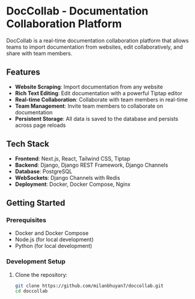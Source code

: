 # DocCollab - Documentation Collaboration Platform

DocCollab is a real-time documentation collaboration platform that allows teams to import documentation from websites, edit collaboratively, and share with team members.

## Features

- **Website Scraping**: Import documentation from any website
- **Rich Text Editing**: Edit documentation with a powerful Tiptap editor
- **Real-time Collaboration**: Collaborate with team members in real-time
- **Team Management**: Invite team members to collaborate on documentation
- **Persistent Storage**: All data is saved to the database and persists across page reloads

## Tech Stack

- **Frontend**: Next.js, React, Tailwind CSS, Tiptap
- **Backend**: Django, Django REST Framework, Django Channels
- **Database**: PostgreSQL
- **WebSockets**: Django Channels with Redis
- **Deployment**: Docker, Docker Compose, Nginx

## Getting Started

### Prerequisites

- Docker and Docker Compose
- Node.js (for local development)
- Python (for local development)

### Development Setup

1. Clone the repository:
   ```bash
   git clone https://github.com/milanbhuyan7/doccollab.git
   cd doccollab
